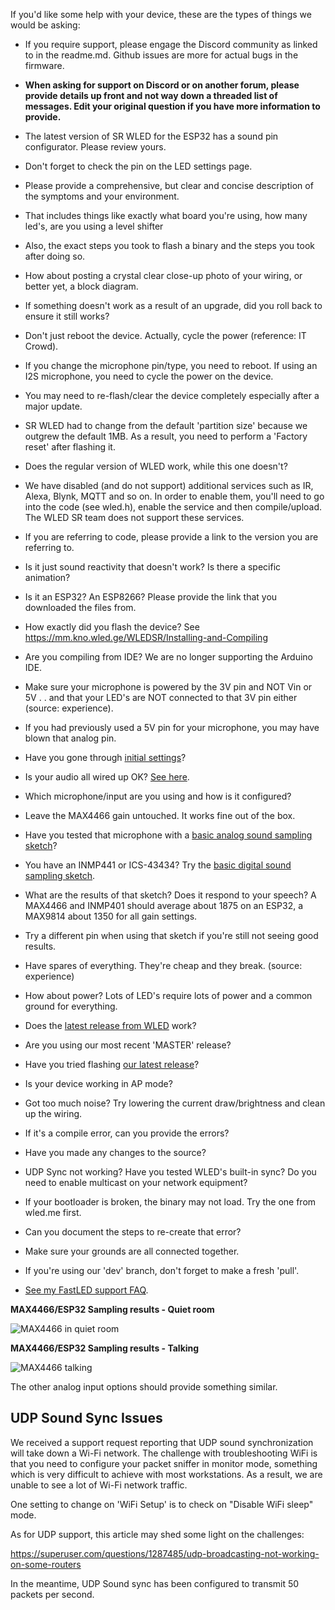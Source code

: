 If you'd like some help with your device, these are the types of things we would be asking:

* If you require support, please engage the Discord community as linked to in the readme.md. Github issues are more for actual bugs in the firmware.
* **When asking for support on Discord or on another forum, please provide details up front and not way down a threaded list of messages. Edit your original question if you have more information to provide.**
* The latest version of SR WLED for the ESP32 has a sound pin configurator. Please review yours.
* Don't forget to check the pin on the LED settings page.
* Please provide a comprehensive, but clear and concise description of the symptoms and your environment.
* That includes things like exactly what board you're using, how many led's, are you using a level shifter
* Also, the exact steps you took to flash a binary and the steps you took after doing so.
* How about posting a crystal clear close-up photo of your wiring, or better yet, a block diagram.
* If something doesn't work as a result of an upgrade, did you roll back to ensure it still works?
* Don't just reboot the device. Actually, cycle the power (reference: IT Crowd).
* If you change the microphone pin/type, you need to reboot. If using an I2S microphone, you need to cycle the power on the device.
* You may need to re-flash/clear the device completely especially after a major update.
* SR WLED had to change from the default 'partition size' because we outgrew the default 1MB. As a result, you need to perform a 'Factory reset' after flashing it.
* Does the regular version of WLED work, while this one doesn't?
* We have disabled (and do not support) additional services such as IR, Alexa, Blynk, MQTT and so on. In order to enable them, you'll need to go into the code (see wled.h), enable the service and then compile/upload. The WLED SR team does not support these services.

* If you are referring to code, please provide a link to the version you are referring to.
* Is it just sound reactivity that doesn't work? Is there a specific animation?
* Is it an ESP32? An ESP8266? Please provide the link that you downloaded the files from.
* How exactly did you flash the device? See https://mm.kno.wled.ge/WLEDSR/Installing-and-Compiling
* Are you compiling from IDE? We are no longer supporting the Arduino IDE.
* Make sure your microphone is powered by the 3V pin and NOT Vin or 5V . . and that your LED's are NOT connected to that 3V pin either (source: experience).
* If you had previously used a 5V pin for your microphone, you may have blown that analog pin.
* Have you gone through [initial settings](https://mm.kno.wled.ge/WLEDSR/Running-Sound-Reactive-WLED)?
* Is your audio all wired up OK? [See here](https://mm.kno.wled.ge/WLEDSR/Analog-Audio-Input-Options).
* Which microphone/input are you using and how is it configured?
* Leave the MAX4466 gain untouched. It works fine out of the box.
* Have you tested that microphone with a [basic analog sound sampling sketch](https://mm.kno.wled.ge/WLEDSR/Analog-Sound-Sampling-Sketch-Example)?
* You have an INMP441 or ICS-43434? Try the [basic digital sound sampling sketch](https://mm.kno.wled.ge/WLEDSR/Digital-Sound-Sampling-Sketch-Example).
* What are the results of that sketch? Does it respond to your speech? A MAX4466 and INMP401 should average about 1875 on an ESP32, a MAX9814 about 1350 for all gain settings.
* Try a different pin when using that sketch if you're still not seeing good results.
* Have spares of everything. They're cheap and they break. (source: experience)
* How about power? Lots of LED's require lots of power and a common ground for everything.
* Does the [latest release from WLED](https://github.com/Aircoookie/WLED/releases/latest) work?
* Are you using our most recent 'MASTER' release?
* Have you tried flashing [our latest release](https://github.com/atuline/WLED/releases/latest)?
* Is your device working in AP mode?

* Got too much noise? Try lowering the current draw/brightness and clean up the wiring.
* If it's a compile error, can you provide the errors?
* Have you made any changes to the source?
* UDP Sync not working? Have you tested WLED's built-in sync? Do you need to enable multicast on your network equipment?
* If your bootloader is broken, the binary may not load. Try the one from wled.me first.
* Can you document the steps to re-create that error?
* Make sure your grounds are all connected together.
* If you're using our 'dev' branch, don't forget to make a fresh 'pull'.
* [See my FastLED support FAQ](http://tuline.com/fastled-support-qa/).

**MAX4466/ESP32 Sampling results - Quiet room**

![MAX4466 in quiet room](https://github.com/atuline/WLED/blob/assets/media/quiet.jpg)

**MAX4466/ESP32 Sampling results - Talking**

![MAX4466 talking](https://github.com/atuline/WLED/blob/assets/media/loud.jpg)

The other analog input options should provide something similar.

## UDP Sound Sync Issues

We received a support request reporting that UDP sound synchronization will take down a Wi-Fi network. The challenge with troubleshooting WiFi is that you need to configure your packet sniffer in monitor mode, something which is very difficult to achieve with most workstations. As a result, we are unable to see a lot of Wi-Fi network traffic.

One setting to change on 'WiFi Setup' is to check on "Disable WiFi sleep" mode.

As for UDP support, this article may shed some light on the challenges:

<https://superuser.com/questions/1287485/udp-broadcasting-not-working-on-some-routers>

In the meantime, UDP Sound sync has been configured to transmit 50 packets per second.

